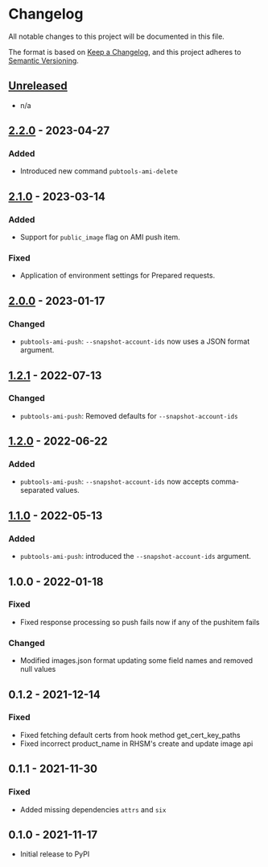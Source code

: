 # Changelog

All notable changes to this project will be documented in this file.

The format is based on [Keep a Changelog](https://keepachangelog.com/en/1.0.0/),
and this project adheres to [Semantic Versioning](https://semver.org/spec/v2.0.0.html).

## [Unreleased]

- n/a

## [2.2.0] - 2023-04-27

### Added

- Introduced new command `pubtools-ami-delete`

## [2.1.0] - 2023-03-14

### Added

- Support for `public_image` flag on AMI push item.

### Fixed

- Application of environment settings for Prepared requests.

## [2.0.0] - 2023-01-17

### Changed

- `pubtools-ami-push`: `--snapshot-account-ids` now uses a JSON format argument.

## [1.2.1] - 2022-07-13

### Changed

- `pubtools-ami-push`: Removed defaults for `--snapshot-account-ids`

## [1.2.0] - 2022-06-22

### Added

- `pubtools-ami-push`: `--snapshot-account-ids` now accepts comma-separated values.

## [1.1.0] - 2022-05-13

### Added

- `pubtools-ami-push`: introduced the `--snapshot-account-ids` argument.

## 1.0.0 - 2022-01-18

### Fixed

- Fixed response processing so push fails now if any of the pushitem fails

### Changed

- Modified images.json format updating some field names and removed null values


## 0.1.2 - 2021-12-14

### Fixed

- Fixed fetching default certs from hook method get_cert_key_paths
- Fixed incorrect product_name in RHSM's create and update image api

## 0.1.1 - 2021-11-30

### Fixed

- Added missing dependencies `attrs` and `six`

## 0.1.0 - 2021-11-17

- Initial release to PyPI

[Unreleased]: https://github.com/release-engineering/pubtools-ami/compare/v2.2.0...HEAD
[2.2.0]: https://github.com/release-engineering/pubtools-ami/compare/v2.1.0...v2.2.0
[2.1.0]: https://github.com/release-engineering/pubtools-ami/compare/v2.0.0...v2.1.0
[2.0.0]: https://github.com/release-engineering/pubtools-ami/compare/v1.2.1...v2.0.0
[1.2.1]: https://github.com/release-engineering/pubtools-ami/compare/v1.2.0...v1.2.1
[1.2.0]: https://github.com/release-engineering/pubtools-ami/compare/v1.1.0...v1.2.0
[1.1.0]: https://github.com/release-engineering/pubtools-ami/compare/v1.0.0...v1.1.0

